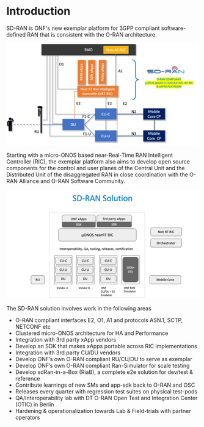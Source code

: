 # Introduction

SD-RAN is ONF's new exemplar platform for 3GPP compliant software-defined RAN
that is consistent with the O-RAN architecture.

![O-RAN Architecture](_static/images/oran.png)

Starting with a micro-ONOS based near-Real-Time RAN Intelligent Controller
(RIC), the exemplar platform also aims to develop open source components for
the control and user planes of the Central Unit and the Distributed Unit of the
disaggregated RAN in close coordination with the O-RAN Alliance and O-RAN
Software Community.

![SD-RAN Solution](_static/images/sdran.png)

The SD-RAN solution involves work in the following areas

* O-RAN compliant interfaces E2, O1, A1 and protocols ASN.1, SCTP, NETCONF etc
* Clustered micro-ONOS architecture for HA and Performance
* Integration with 3rd party xApp vendors
* Develop an SDK that makes xApps portable across RIC implementations
* Integration with 3rd party CU/DU vendors
* Develop ONF’s own O-RAN compliant RU/CU/DU to serve as exemplar
* Develop ONF’s own O-RAN compliant Ran-Simulator for scale testing
* Develop sdRan-in-a-Box (RiaB), a complete e2e solution for dev/test & reference
* Contribute learnings of new SMs and app-sdk back to O-RAN and OSC
* Releases every quarter with regression test suites on physical test-pods
* QA/Interoperability lab with DT O-RAN Open Test and Integration Center (OTIC) in Berlin
* Hardening & operationalization towards Lab & Field-trials with partner operators
